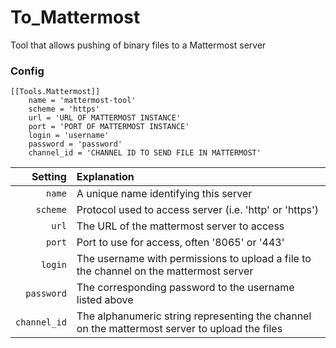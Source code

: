 To_Mattermost
============
Tool that allows pushing of binary files to a Mattermost server

### Config

    [[Tools.Mattermost]]
        name = 'mattermost-tool'
        scheme = 'https'
        url = 'URL OF MATTERMOST INSTANCE'
        port = 'PORT OF MATTERMOST INSTANCE'
        login = 'username'
        password = 'password'
        channel_id = 'CHANNEL ID TO SEND FILE IN MATTERMOST'

Setting                 | Explanation
----------------------: | :----------
`name`                  | A unique name identifying this server
`scheme`                | Protocol used to access server (i.e. 'http' or 'https')
`url`                   | The URL of the mattermost server to access
`port`                  | Port to use for access, often '8065' or '443'
`login`                 | The username with permissions to upload a file to the channel on the mattermost server
`password`              | The corresponding password to the username listed above
`channel_id`            | The alphanumeric string representing the channel on the mattermost server to upload the files
